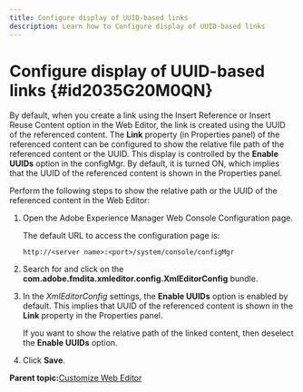 ```yaml
---
title: Configure display of UUID-based links
description: Learn how to Configure display of UUID-based links 
---
```


# Configure display of UUID-based links {#id2035G20M0QN}

By default, when you create a link using the Insert Reference or Insert Reuse Content option in the Web Editor, the link is created using the UUID of the referenced content. The **Link** property \(in Properties panel\) of the referenced content can be configured to show the relative file path of the referenced content or the UUID. This display is controlled by the **Enable UUIDs** option in the configMgr. By default, it is turned ON, which implies that the UUID of the referenced content is shown in the Properties panel.

Perform the following steps to show the relative path or the UUID of the referenced content in the Web Editor:

1.  Open the Adobe Experience Manager Web Console Configuration page.

    The default URL to access the configuration page is:

    ```http
    http://<server name>:<port>/system/console/configMgr
    ```

1.  Search for and click on the **com.adobe.fmdita.xmleditor.config.XmlEditorConfig** bundle.

1.  In the *XmlEditorConfig* settings, the **Enable UUIDs** option is enabled by default. This implies that UUID of the referenced content is shown in the **Link** property in the Properties panel.

    If you want to show the relative path of the linked content, then deselect the **Enable UUIDs** option.

1.  Click **Save**.


**Parent topic:**[Customize Web Editor](conf-web-editor.md)

